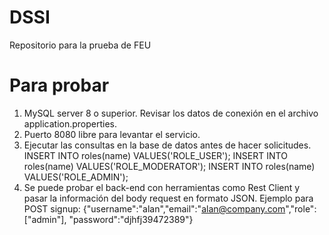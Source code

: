 # DSSI
Repositorio para la prueba de FEU

# Para probar
1.	MySQL server 8 o superior. Revisar los datos de conexión en el archivo application.properties.
2.	Puerto 8080 libre para levantar el servicio.
3.	Ejecutar las consultas en la base de datos antes de hacer solicitudes.
INSERT INTO roles(name) VALUES('ROLE_USER');
INSERT INTO roles(name) VALUES('ROLE_MODERATOR');
INSERT INTO roles(name) VALUES('ROLE_ADMIN');
4.	Se puede probar el back-end con herramientas como Rest Client y pasar la información del body request en formato JSON. Ejemplo para POST signup: {"username":"alan","email":"alan@company.com","role":["admin"], "password":"djhfj39472389"}

